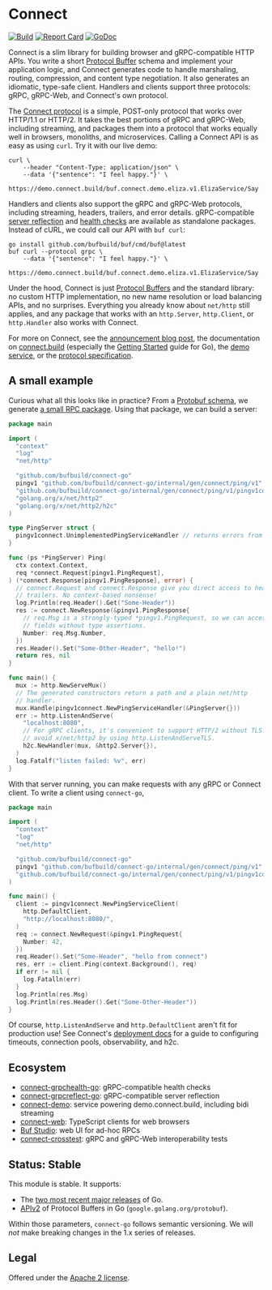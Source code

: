 Connect
=======

[![Build](https://github.com/bufbuild/connect-go/actions/workflows/ci.yaml/badge.svg?branch=main)](https://github.com/bufbuild/connect-go/actions/workflows/ci.yaml)
[![Report Card](https://goreportcard.com/badge/github.com/bufbuild/connect-go)](https://goreportcard.com/report/github.com/bufbuild/connect-go)
[![GoDoc](https://pkg.go.dev/badge/github.com/bufbuild/connect-go.svg)](https://pkg.go.dev/github.com/bufbuild/connect-go)

Connect is a slim library for building browser and gRPC-compatible HTTP APIs.
You write a short [Protocol Buffer][protobuf] schema and implement your
application logic, and Connect generates code to handle marshaling, routing,
compression, and content type negotiation. It also generates an idiomatic,
type-safe client. Handlers and clients support three protocols: gRPC, gRPC-Web,
and Connect's own protocol.

The [Connect protocol][protocol] is a simple, POST-only protocol that works
over HTTP/1.1 or HTTP/2. It takes the best portions of gRPC and gRPC-Web,
including streaming, and packages them into a protocol that works equally well
in browsers, monoliths, and microservices. Calling a Connect API is as easy as
using `curl`. Try it with our live demo:

```
curl \
    --header "Content-Type: application/json" \
    --data '{"sentence": "I feel happy."}' \
    https://demo.connect.build/buf.connect.demo.eliza.v1.ElizaService/Say
```

Handlers and clients also support the gRPC and gRPC-Web protocols, including
streaming, headers, trailers, and error details. gRPC-compatible [server
reflection][] and [health checks][] are available as standalone packages.
Instead of cURL, we could call our API with `buf curl`:

```
go install github.com/bufbuild/buf/cmd/buf@latest
buf curl --protocol grpc \
    --data '{"sentence": "I feel happy."}' \
    https://demo.connect.build/buf.connect.demo.eliza.v1.ElizaService/Say
```

Under the hood, Connect is just [Protocol Buffers][protobuf] and the standard
library: no custom HTTP implementation, no new name resolution or load
balancing APIs, and no surprises. Everything you already know about `net/http`
still applies, and any package that works with an `http.Server`, `http.Client`,
or `http.Handler` also works with Connect.

For more on Connect, see the [announcement blog post][blog], the documentation
on [connect.build][docs] (especially the [Getting Started] guide for Go), the
[demo service][demo], or the [protocol specification][protocol].

## A small example

Curious what all this looks like in practice? From a [Protobuf
schema](internal/proto/connect/ping/v1/ping.proto), we generate [a small RPC
package](internal/gen/connect/ping/v1/pingv1connect/ping.connect.go). Using that
package, we can build a server:

```go
package main

import (
  "context"
  "log"
  "net/http"

  "github.com/bufbuild/connect-go"
  pingv1 "github.com/bufbuild/connect-go/internal/gen/connect/ping/v1"
  "github.com/bufbuild/connect-go/internal/gen/connect/ping/v1/pingv1connect"
  "golang.org/x/net/http2"
  "golang.org/x/net/http2/h2c"
)

type PingServer struct {
  pingv1connect.UnimplementedPingServiceHandler // returns errors from all methods
}

func (ps *PingServer) Ping(
  ctx context.Context,
  req *connect.Request[pingv1.PingRequest],
) (*connect.Response[pingv1.PingResponse], error) {
  // connect.Request and connect.Response give you direct access to headers and
  // trailers. No context-based nonsense!
  log.Println(req.Header().Get("Some-Header"))
  res := connect.NewResponse(&pingv1.PingResponse{
    // req.Msg is a strongly-typed *pingv1.PingRequest, so we can access its
    // fields without type assertions.
    Number: req.Msg.Number,
  })
  res.Header().Set("Some-Other-Header", "hello!")
  return res, nil
}

func main() {
  mux := http.NewServeMux()
  // The generated constructors return a path and a plain net/http
  // handler.
  mux.Handle(pingv1connect.NewPingServiceHandler(&PingServer{}))
  err := http.ListenAndServe(
    "localhost:8080",
    // For gRPC clients, it's convenient to support HTTP/2 without TLS. You can
    // avoid x/net/http2 by using http.ListenAndServeTLS.
    h2c.NewHandler(mux, &http2.Server{}),
  )
  log.Fatalf("listen failed: %v", err)
}
```

With that server running, you can make requests with any gRPC or Connect
client. To write a client using `connect-go`,

```go
package main

import (
  "context"
  "log"
  "net/http"

  "github.com/bufbuild/connect-go"
  pingv1 "github.com/bufbuild/connect-go/internal/gen/connect/ping/v1"
  "github.com/bufbuild/connect-go/internal/gen/connect/ping/v1/pingv1connect"
)

func main() {
  client := pingv1connect.NewPingServiceClient(
    http.DefaultClient,
    "http://localhost:8080/",
  )
  req := connect.NewRequest(&pingv1.PingRequest{
    Number: 42,
  })
  req.Header().Set("Some-Header", "hello from connect")
  res, err := client.Ping(context.Background(), req)
  if err != nil {
    log.Fatalln(err)
  }
  log.Println(res.Msg)
  log.Println(res.Header().Get("Some-Other-Header"))
}
```

Of course, `http.ListenAndServe` and `http.DefaultClient` aren't fit for
production use! See Connect's [deployment docs][docs-deployment] for a guide to
configuring timeouts, connection pools, observability, and h2c.

## Ecosystem

* [connect-grpchealth-go]: gRPC-compatible health checks
* [connect-grpcreflect-go]: gRPC-compatible server reflection
* [connect-demo]: service powering demo.connect.build, including bidi streaming
* [connect-web]: TypeScript clients for web browsers
* [Buf Studio]: web UI for ad-hoc RPCs
* [connect-crosstest]: gRPC and gRPC-Web interoperability tests

## Status: Stable

This module is stable. It supports:

* The [two most recent major releases][go-support-policy] of Go.
* [APIv2] of Protocol Buffers in Go (`google.golang.org/protobuf`).

Within those parameters, `connect-go` follows semantic versioning. We will
_not_ make breaking changes in the 1.x series of releases.

## Legal

Offered under the [Apache 2 license][license].

[APIv2]: https://blog.golang.org/protobuf-apiv2
[Buf Studio]: https://studio.buf.build/
[Getting Started]: https://connect.build/docs/go/getting-started
[blog]: https://buf.build/blog/connect-a-better-grpc
[connect-crosstest]: https://github.com/bufbuild/connect-crosstest
[connect-demo]: https://github.com/bufbuild/connect-demo
[connect-grpchealth-go]: https://github.com/bufbuild/connect-grpchealth-go
[connect-grpcreflect-go]: https://github.com/bufbuild/connect-grpcreflect-go
[connect-web]: https://www.npmjs.com/package/@bufbuild/connect-web
[demo]: https://github.com/bufbuild/connect-demo
[docs-deployment]: https://connect.build/docs/go/deployment
[docs]: https://connect.build
[go-support-policy]: https://golang.org/doc/devel/release#policy
[health checks]: https://github.com/bufbuild/connect-grpchealth-go
[license]: https://github.com/bufbuild/connect-go/blob/main/LICENSE
[protobuf]: https://developers.google.com/protocol-buffers
[protocol]: https://connect.build/docs/protocol
[server reflection]: https://github.com/bufbuild/connect-grpcreflect-go

